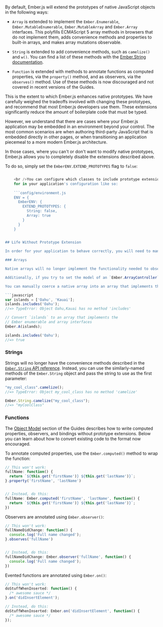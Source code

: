 By default, Ember.js will extend the prototypes of native JavaScript objects in the following ways:

* `Array` is extended to implement the `Ember.Enumerable`, `Ember.MutableEnumerable`, `Ember.MutableArray` and `Ember.Array` interfaces. This polyfills ECMAScript 5 array methods in browsers that do not implement them, adds convenience methods and properties to built-in arrays, and makes array mutations observable.

* `String` is extended to add convenience methods, such as `camelize()` and `w()`. You can find a list of these methods with the [Ember.String documentation](http://emberjs.com/api/classes/Ember.String.html).

* `Function` is extended with methods to annotate functions as computed properties, via the `property()` method, and as observers, via the `observes()` method. Use of these methods is now discouraged and not covered in recent versions of the Guides.

This is the extent to which Ember.js enhances native prototypes. We have carefully weighed the tradeoffs involved with changing these prototypes, and recommend that most Ember.js developers use them. These extensions significantly reduce the amount of boilerplate code that must be typed.

However, we understand that there are cases where your Ember.js application may be embedded in an environment beyond your control. The most common scenarios are when authoring third-party JavaScript that is embedded directly in other pages, or when transitioning an application piecemeal to a more modern Ember.js architecture.

In those cases, where you can't or don't want to modify native prototypes, Ember.js allows you to completely disable the extensions described above.

To do so, simply set the `EmberENV.EXTEND_PROTOTYPES` flag to `false`:

```config/environment.js ENV = { EmberENV: { EXTEND_PROTOTYPES: false } }

    <br />You can configure which classes to include prototype extensions
    for in your application's configuration like so:
    
    ```config/environment.js
    ENV = {
      EmberENV: {
        EXTEND_PROTOTYPES: {
          String: false,
          Array: true
        }
      }
    }
    

## Life Without Prototype Extension

In order for your application to behave correctly, you will need to manually extend or create the objects that the native objects were creating before.

### Arrays

Native arrays will no longer implement the functionality needed to observe them. If you disable prototype extension and attempt to use native arrays with things like a template's `{{#each}}` helper, Ember.js will have no way to detect changes to the array and the template will not update as the underlying array changes.

Additionally, if you try to set the model of an `Ember.ArrayController` to a plain native array, it will raise an exception since it no longer implements the `Ember.Array` interface.

You can manually coerce a native array into an array that implements the required interfaces using the convenience method `Ember.A`:

```javascript
var islands = ['Oahu', 'Kauai'];
islands.includes('Oahu');
//=> TypeError: Object Oahu,Kauai has no method 'includes'

// Convert `islands` to an array that implements the
// Ember enumerable and array interfaces
Ember.A(islands);

islands.includes('Oahu');
//=> true
```

### Strings

Strings will no longer have the convenience methods described in the [`Ember.String` API reference](http://emberjs.com/api/classes/Ember.String.html). Instead, you can use the similarly-named methods of the `Ember.String` object and pass the string to use as the first parameter:

```javascript
"my_cool_class".camelize();
//=> TypeError: Object my_cool_class has no method 'camelize'

Ember.String.camelize("my_cool_class");
//=> "myCoolClass"
```

### Functions

The [Object Model](../../object-model/) section of the Guides describes how to write computed properties, observers, and bindings without prototype extensions. Below you can learn about how to convert existing code to the format now encouraged.

To annotate computed properties, use the `Ember.computed()` method to wrap the function:

```javascript
// This won't work:
fullName: function() {
  return `${this.get('firstName')} ${this.get('lastName')}`;
}.property('firstName', 'lastName')


// Instead, do this:
fullName: Ember.computed('firstName', 'lastName', function() {
  return `${this.get('firstName')} ${this.get('lastName')}`;
})
```

Observers are annotated using `Ember.observer()`:

```javascript
// This won't work:
fullNameDidChange: function() {
  console.log('Full name changed');
}.observes('fullName')


// Instead, do this:
fullNameDidChange: Ember.observer('fullName', function() {
  console.log('Full name changed');
})
```

Evented functions are annotated using `Ember.on()`:

```javascript
// This won't work:
doStuffWhenInserted: function() {
  /* awesome sauce */
}.on('didInsertElement');

// Instead, do this:
doStuffWhenInserted: Ember.on('didInsertElement', function() {
  /* awesome sauce */
});
```